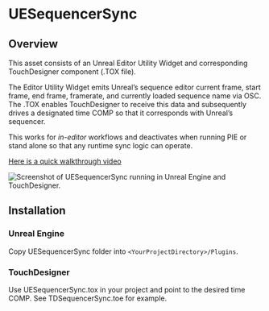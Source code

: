 # UESequencerSync

## Overview

This asset consists of an Unreal Editor Utility Widget and corresponding TouchDesigner component (.TOX file).

The Editor Utility Widget emits Unreal’s sequence editor current frame, start frame, end frame, framerate, and currently loaded sequence name via OSC. The .TOX enables TouchDesigner to receive this data and subsequently drives a designated time COMP so that it corresponds with Unreal’s sequencer.

This works for _in-editor_ workflows and deactivates when running PIE or stand alone so that any runtime sync logic can operate.

[Here is a quick walkthrough video](https://www.dropbox.com/s/4jm60ywik976olw/UESequencerSync_Plugin.mp4?dl=0)

![Screenshot of UESequencerSync running in Unreal Engine and TouchDesigner.](https://images.squarespace-cdn.com/content/v1/5332dbfce4b0ba68c7397807/1648537262727-GGYM2MN7KSIG82K46R3L/UESequencerSync.png?format=1500w)

## Installation

### Unreal Engine
Copy UESequencerSync folder into `<YourProjectDirectory>/Plugins`.

### TouchDesigner
Use UESequencerSync.tox in your project and point to the desired time COMP. See TDSequencerSync.toe for example.
